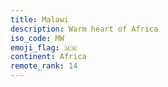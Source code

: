 ```yaml
---
title: Malawi
description: Warm heart of Africa
iso_code: MW
emoji_flag: 🇲🇼
continent: Africa
remote_rank: 14
---
```

